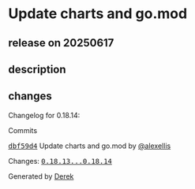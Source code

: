# Update charts and go.mod

## release on 20250617
## description
## changes
Changelog for 0.18.14:

Commits  

<a class="commit-link" data-hovercard-type="commit" data-hovercard-url="https://github.com/openfaas/faas-netes/commit/dbf59d4427caef481970077a67953e7f6e974f61/hovercard" href="https://github.com/openfaas/faas-netes/commit/dbf59d4427caef481970077a67953e7f6e974f61"><tt>dbf59d4</tt></a> Update charts and go.mod by <a class="user-mention notranslate" data-hovercard-type="user" data-hovercard-url="/users/alexellis/hovercard" data-octo-click="hovercard-link-click" data-octo-dimensions="link_type:self" href="https://github.com/alexellis">@alexellis</a>

Changes: <a class="commit-link" href="https://github.com/openfaas/faas-netes/compare/0.18.13...0.18.14"><tt>0.18.13...0.18.14</tt></a>

Generated by <a href="https://github.com/alexellis/derek/">Derek</a>


